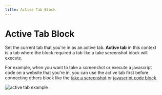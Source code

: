 ```yaml
---
title: Active Tab Block
---
```


# Active Tab Block

Set the current tab that you're in as an active tab. **Active tab** in this context is a tab where the block required a tab like a take screenshot block will execute.

For example, when you want to take a screenshot or execute a javascript code on a website that you're in, you can use the active tab first before connecting others block like the [take a screenshot](/blocks/take-screenshot.md) or [javascript code block](/blocks/javascript-code.md).

![active tab example](https://s3.ap-southeast-1.amazonaws.com/automa-pub/i/2024/12/02/182zsl-6x.png)
